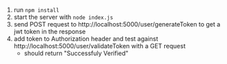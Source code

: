 1. run `npm install`
2. start the server with `node index.js`
3. send POST request to http://localhost:5000/user/generateToken to get a jwt token in the response
4. add token to Authorization header and test against http://localhost:5000/user/validateToken with a GET request
   - should return "Successfuly Verified"
